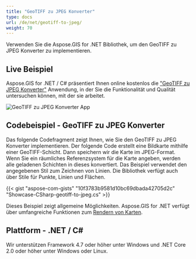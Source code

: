 ```yaml
---
title: "GeoTIFF zu JPEG Konverter"
type: docs
url: /de/net/geotiff-to-jpeg/
weight: 70
---
```


Verwenden Sie die Aspose.GIS for .NET Bibliothek, um den GeoTIFF zu JPEG Konverter zu implementieren.

## **Live Beispiel**

Aspose.GIS for .NET / C# präsentiert Ihnen online kostenlos die ["GeoTIFF zu JPEG Konverter"](https://products.aspose.app/gis/viewer/geotiff-to-jpeg) Anwendung, in der Sie die Funktionalität und Qualität untersuchen können, mit der sie arbeitet.

![GeoTIFF zu JPEG Konverter App](viewer.png)

## **Codebeispiel - GeoTIFF zu JPEG Konverter**

Das folgende Codefragment zeigt Ihnen, wie Sie den GeoTIFF zu JPEG Konverter implementieren. Der folgende Code erstellt eine Bildkarte mithilfe einer GeoTIFF-Schicht. Dann speichern wir die Karte im JPEG-Format. Wenn Sie ein räumliches Referenzsystem für die Karte angeben, werden alle geladenen Schichten in dieses konvertiert.
Das Beispiel verwendet den angegebenen Stil zum Zeichnen von Linien. Die Bibliothek verfügt auch über Stile für Punkte, Linien und Flächen.

{{< gist "aspose-com-gists" "10f3783b9581d10bc69dbada42705d2c" "Showcase-CSharp-geotiff-to-jpeg.cs" >}}

Dieses Beispiel zeigt allgemeine Möglichkeiten. Aspose.GIS for .NET verfügt über umfangreiche Funktionen zum [Rendern von Karten](https://docs.aspose.com/gis/net/map-rendering/).

## **Plattform - .NET / C#**

Wir unterstützen Framework 4.7 oder höher unter Windows und .NET Core 2.0 oder höher unter Windows oder Linux.
